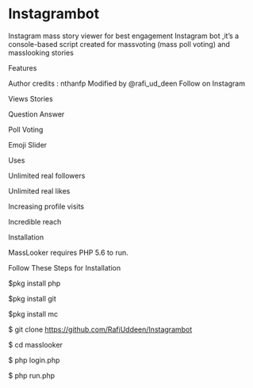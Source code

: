 # Instagrambot
Instagram mass story viewer for best engagement
Instagram bot ,it’s a console-based script created for massvoting (mass poll voting) and masslooking stories

Features

Author credits : nthanfp Modified by @rafi_ud_deen Follow on Instagram 

Views Stories

Question Answer

Poll Voting

Emoji Slider

Uses

Unlimited real followers

Unlimited real likes

Increasing profile visits

Incredible reach

Installation

MassLooker requires PHP 5.6 to run.

Follow These Steps for Installation

$pkg install php

$pkg install git

$pkg install mc

$ git clone https://github.com/RafiUddeen/Instagrambot

$ cd masslooker

$ php login.php

$ php run.php
